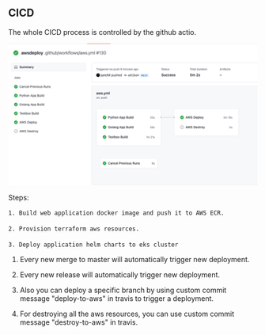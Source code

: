 ## CICD

The whole CICD process is controlled by the github actio.

![diagram](doc/github_action.png)

Steps:
```
1. Build web application docker image and push it to AWS ECR.

2. Provision terraform aws resources.

3. Deploy application helm charts to eks cluster
```

1. Every new merge to master will automatically trigger new deployment.

2. Every new release will automatically trigger new deployment. 

3. Also you can deploy a specific branch by using custom commit message "deploy-to-aws" in travis to trigger a deployment. 

4. For destroying all the aws resources, you can use custom commit message "destroy-to-aws" in travis.